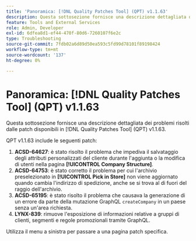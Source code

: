 ```yaml
---
title: 'Panoramica: [!DNL Quality Patches Tool] (QPT) v1.1.63'
description: Questa sottosezione fornisce una descrizione dettagliata dei problemi risolti dalle patch disponibili in  [!DNL Quality Patches Tool] (QPT) v1.1.63.
feature: Tools and External Services
role: Admin, Developer
exl-id: 6dfea8d1-ef44-470f-80d6-7260107f6e2c
type: Troubleshooting
source-git-commit: 7fdb02a6d89d50ea593c5fd99d78101f89198424
workflow-type: tm+mt
source-wordcount: '137'
ht-degree: 0%

---
```


# Panoramica: [!DNL Quality Patches Tool] (QPT) v1.1.63

Questa sottosezione fornisce una descrizione dettagliata dei problemi risolti dalle patch disponibili in [!DNL Quality Patches Tool] (QPT) v1.1.63.

QPT v1.1.63 include le seguenti patch:

1. **ACSD-64627**: è stato risolto il problema che impediva il salvataggio degli attributi personalizzati del cliente durante l&#39;aggiunta o la modifica di utenti nella pagina **[!UICONTROL Company Structure]**.
1. **ACSD-64753**: è stato corretto il problema per cui l&#39;archivio preselezionato in **[!UICONTROL Pick in Store]** non viene aggiornato quando cambia l&#39;indirizzo di spedizione, anche se si trova al di fuori del raggio dell&#39;archivio.
1. **ACSD-65195**: è stato risolto il problema che causava la generazione di un errore da parte della mutazione GraphQL `createCompany` in un paese senza un&#39;area richiesta.
1. **LYNX-839**: rimuove l&#39;esposizione di informazioni relative a gruppi di clienti, segmenti e regole promozionali tramite GraphQL.

Utilizza il menu a sinistra per passare a una pagina patch specifica.
